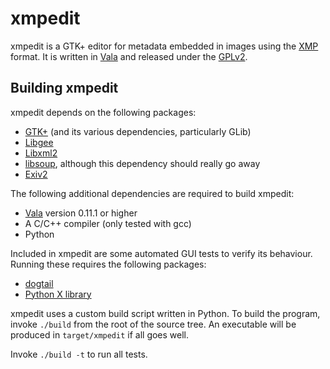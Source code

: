 xmpedit
=======

xmpedit is a GTK+ editor for metadata embedded in images using the 
[XMP](http://www.adobe.com/devnet/xmp.html) format. It is written in 
[Vala](http://live.gnome.org/Vala) and released under the
[GPLv2](http://www.gnu.org/licenses/gpl-2.0.html).


Building xmpedit
----------------

xmpedit depends on the following packages:

* [GTK+](http://www.gtk.org/) (and its various dependencies, particularly GLib)
* [Libgee](http://live.gnome.org/Libgee)
* [Libxml2](http://xmlsoft.org/)
* [libsoup](http://live.gnome.org/LibSoup), although this dependency should really go away
* [Exiv2](http://www.exiv2.org/)

The following additional dependencies are required to build xmpedit:

* [Vala](http://live.gnome.org/Vala) version 0.11.1 or higher
* A C/C++ compiler (only tested with gcc)
* Python

Included in xmpedit are some automated GUI tests to verify its behaviour. 
Running these requires the following packages:

* [dogtail](https://fedorahosted.org/dogtail/)
* [Python X library](http://python-xlib.sourceforge.net/)

xmpedit uses a custom build script written in Python. To build the 
program, invoke `./build` from the root of the source tree. An executable 
will be produced in `target/xmpedit` if all goes well.

Invoke `./build -t` to run all tests.

